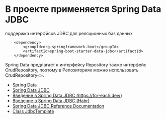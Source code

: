 # В проекте применяется Spring Data JDBC
поддержка интерфйсов JDBC для реляционных баз данных


		<dependency>
			<groupId>org.springframework.boot</groupId>
			<artifactId>spring-boot-starter-data-jdbc</artifactId>
		</dependency>

Spring Data предлагает к интерфейсу Repository также интерфейс CrudRepository, поэтому в Репозиториях можно 
использовать CrudRepository<>.

* [Spring Data](https://spring.io/projects/spring-data)
* [Spring Data JDBC](https://spring.io/projects/spring-data-jdbc)
* [Введение в Spring Data JDBC (https://for-each.dev/)](https://for-each.dev/lessons/b/-spring-data-jdbc-intro)
* [Введение в Spring Data JDBC (Habr)](https://habr.com/ru/companies/otus/articles/531332/)
* [Spring Data JDBC Reference Documentation](https://docs.spring.io/spring-data/jdbc/docs/current/reference/html/#repositories)
* [Class JdbcTemplate](https://docs.spring.io/spring-framework/docs/current/javadoc-api/org/springframework/jdbc/core/JdbcTemplate.html)
